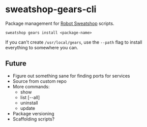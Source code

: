 # sweatshop-gears-cli

Package management for [Robot Sweatshop](https://github.com/JScott/robot_sweatshop) scripts.

`sweatshop gears install <package-name>`

If you can't create `/usr/local/gears`, use the `--path` flag to install everything to somewhere you can.

## Future

- Figure out something sane for finding ports for services
- Source from custom repo
- More commands:
    - show <package>
    - list [--all]
    - uninstall
    - update
- Package versioning
- Scaffolding scripts?
